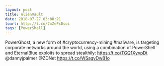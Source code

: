 ```yaml
---
layout: post
title: AlienVault
date: 2018-07-27 03:00:21
tourl: http://t.co/7mZeFsDsoi
tags: [PowerShell]
---
```

PowerGhost, a new form of #cryptocurrency-mining #malware, is targeting corporate networks around the world, using a combination of PowerShell and EternalBlue exploits to spread stealthily: https://t.co/TGQ1XyvpDt @dannyjpalmer @ZDNet https://t.co/WSagvDwB1o